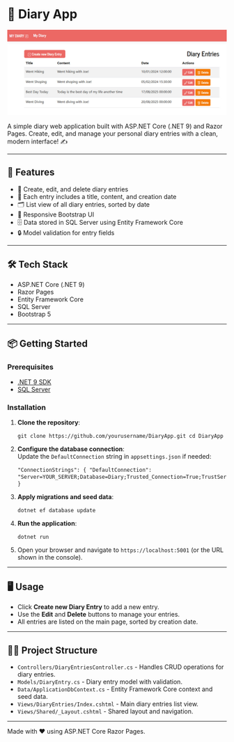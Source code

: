 # 📔 Diary App

![Screenshot of Diary App UI](images/screenshot.jpg)

A simple diary web application built with ASP.NET Core (.NET 9) and Razor Pages. Create, edit, and manage your personal diary entries with a clean, modern interface! ✍️

---

## 🚀 Features

- 📝 Create, edit, and delete diary entries
- 📅 Each entry includes a title, content, and creation date
- 🗂️ List view of all diary entries, sorted by date
- 🎨 Responsive Bootstrap UI
- 🗄️ Data stored in SQL Server using Entity Framework Core
- 🔒 Model validation for entry fields

---

## 🛠️ Tech Stack

- ASP.NET Core (.NET 9)
- Razor Pages
- Entity Framework Core
- SQL Server
- Bootstrap 5

---

## 📦 Getting Started

### Prerequisites

- [.NET 9 SDK](https://dotnet.microsoft.com/download)
- [SQL Server](https://www.microsoft.com/en-us/sql-server/sql-server-downloads)

### Installation

1. **Clone the repository**:  
   ```
   git clone https://github.com/yourusername/DiaryApp.git cd DiaryApp
   ```
3. **Configure the database connection**:  
   Update the `DefaultConnection` string in `appsettings.json` if needed:  
   ```
   "ConnectionStrings": { "DefaultConnection": "Server=YOUR_SERVER;Database=Diary;Trusted_Connection=True;TrustServerCertificate=True;MultipleActiveResultSets=true" }
   ```
5. **Apply migrations and seed data**:  
   ```
   dotnet ef database update
   ```
6. **Run the application**:  
   ```
   dotnet run
   ```
8. Open your browser and navigate to `https://localhost:5001` (or the URL shown in the console).

---

## 🖥️ Usage

- Click **Create new Diary Entry** to add a new entry.
- Use the **Edit** and **Delete** buttons to manage your entries.
- All entries are listed on the main page, sorted by creation date.

---

## 🧑‍💻 Project Structure

- `Controllers/DiaryEntriesController.cs` - Handles CRUD operations for diary entries.
- `Models/DiaryEntry.cs` - Diary entry model with validation.
- `Data/ApplicationDbContext.cs` - Entity Framework Core context and seed data.
- `Views/DiaryEntries/Index.cshtml` - Main diary entries list view.
- `Views/Shared/_Layout.cshtml` - Shared layout and navigation.

---

Made with ❤️ using ASP.NET Core Razor Pages.
